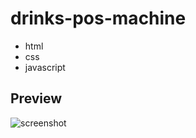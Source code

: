 # drinks-pos-machine
- html
- css
- javascript

## Preview
![screenshot](https://i.ibb.co/wrfTGGP/2021-12-29-10-58-31.png)

